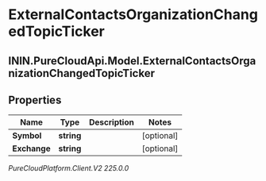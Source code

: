 # ExternalContactsOrganizationChangedTopicTicker

## ININ.PureCloudApi.Model.ExternalContactsOrganizationChangedTopicTicker

## Properties

|Name | Type | Description | Notes|
|------------ | ------------- | ------------- | -------------|
| **Symbol** | **string** |  | [optional] |
| **Exchange** | **string** |  | [optional] |



_PureCloudPlatform.Client.V2 225.0.0_
